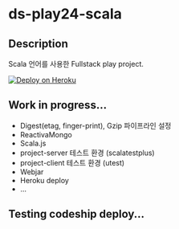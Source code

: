 # ds-play24-scala

## Description
Scala 언어를 사용한 Fullstack play project.

[![Deploy on Heroku](https://www.herokucdn.com/deploy/button.png)](https://heroku.com/deploy)

## Work in progress...
* Digest(etag, finger-print), Gzip 파이프라인 설정
* ReactivaMongo
* Scala.js
* project-server 테스트 환경 (scalatestplus)
* project-client 테스트 환경 (utest)
* Webjar
* Heroku deploy
* ...

## Testing codeship deploy...

